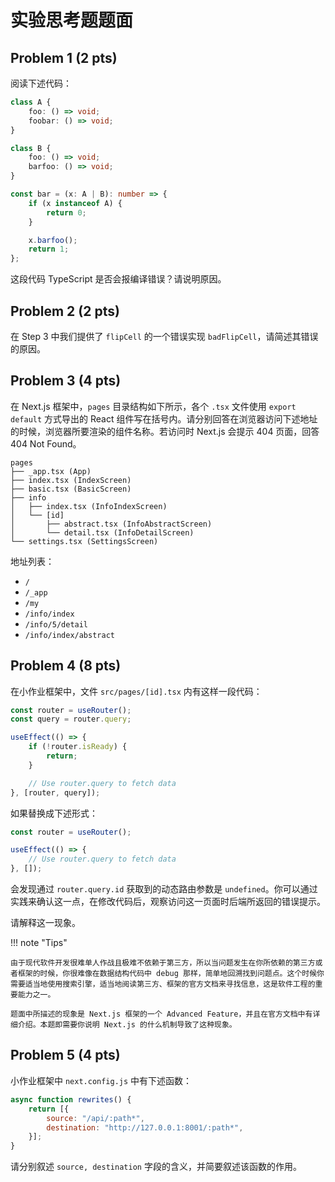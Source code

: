 # 实验思考题题面

## Problem 1 (2 pts)

阅读下述代码：

```typescript
class A {
    foo: () => void;
    foobar: () => void;
}

class B {
    foo: () => void;
    barfoo: () => void;
}

const bar = (x: A | B): number => {
    if (x instanceof A) {
        return 0;
    }

    x.barfoo();
    return 1;
};
```

这段代码 TypeScript 是否会报编译错误？请说明原因。

## Problem 2 (2 pts)

在 Step 3 中我们提供了 `flipCell` 的一个错误实现 `badFlipCell`，请简述其错误的原因。

## Problem 3 (4 pts)

在 Next.js 框架中，`pages` 目录结构如下所示，各个 `.tsx` 文件使用 `export default` 方式导出的 React 组件写在括号内。请分别回答在浏览器访问下述地址的时候，浏览器所要渲染的组件名称。若访问时 Next.js 会提示 404 页面，回答 404 Not Found。

```text
pages
├── _app.tsx (App)
├── index.tsx (IndexScreen)
├── basic.tsx (BasicScreen)
├── info
│   ├── index.tsx (InfoIndexScreen)
│   └── [id]
│       ├── abstract.tsx (InfoAbstractScreen)
│       └── detail.tsx (InfoDetailScreen)
└── settings.tsx (SettingsScreen)
```

地址列表：

- `/`
- `/_app`
- `/my`
- `/info/index`
- `/info/5/detail`
- `/info/index/abstract`

## Problem 4 (8 pts)

在小作业框架中，文件 `src/pages/[id].tsx` 内有这样一段代码：

```typescript
const router = useRouter();
const query = router.query;

useEffect(() => {
    if (!router.isReady) {
        return;
    }

    // Use router.query to fetch data
}, [router, query]);
```

如果替换成下述形式：

```typescript
const router = useRouter();

useEffect(() => {
    // Use router.query to fetch data
}, []);
```

会发现通过 `router.query.id` 获取到的动态路由参数是 `undefined`。你可以通过实践来确认这一点，在修改代码后，观察访问这一页面时后端所返回的错误提示。

请解释这一现象。

!!! note "Tips"

    由于现代软件开发很难单人作战且极难不依赖于第三方，所以当问题发生在你所依赖的第三方或者框架的时候，你很难像在数据结构代码中 debug 那样，简单地回溯找到问题点。这个时候你需要适当地使用搜索引擎，适当地阅读第三方、框架的官方文档来寻找信息，这是软件工程的重要能力之一。

    题面中所描述的现象是 Next.js 框架的一个 Advanced Feature，并且在官方文档中有详细介绍。本题即需要你说明 Next.js 的什么机制导致了这种现象。

## Problem 5 (4 pts)

小作业框架中 `next.config.js` 中有下述函数：

```javascript
async function rewrites() {
    return [{
        source: "/api/:path*",
        destination: "http://127.0.0.1:8001/:path*",
    }];
}
```

请分别叙述 `source, destination` 字段的含义，并简要叙述该函数的作用。